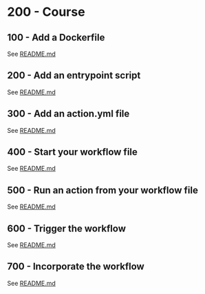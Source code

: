 # 200 - Course

## 100 - Add a Dockerfile

See [README.md](./100/README.md)

## 200 - Add an entrypoint script

See [README.md](./200/README.md)

## 300 - Add an action.yml file

See [README.md](./300/README.md)

## 400 - Start your workflow file

See [README.md](./400/README.md)

## 500 - Run an action from your workflow file

See [README.md](./500/README.md)

## 600 - Trigger the workflow

See [README.md](./600/README.md)

## 700 - Incorporate the workflow

See [README.md](./600/README.md)
